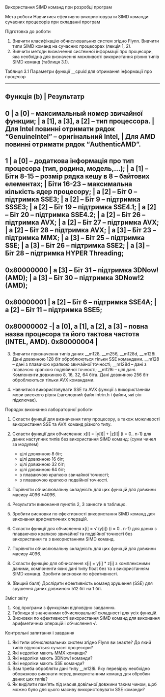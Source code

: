 ﻿Використання SIMD команд при розробці програм

Мета роботи
Навчитися ефективно використовувати SIMD команди сучасних процесорів при складанні програм

Підготовка до роботи
1. Вивчити класифікацію обчислювальних систем згідно Flynn. Вивчити типи SIMD команд на сучасних процесорах (лекція 1, 2).
2. Вивчити методи визначення системної інформації про процесори, яка необхідна для визначення можливості використання різних типів SIMD команд (таблиця 3.1).

Таблиця 3.1 Параметри функції __cpuid для отримання інформації про процесор

-------------------------------------------------------------------------------------------------------
Функція (b) | Результатр
-------------------------------------------------------------------------------------------------------
0			| a [0] – максимальный номер звичайної функции;
			| a [1], a [3], a [2] – тип процессора.
			| Для Intel повинні отримати рядок “GenuineIntel” – оригінальний Intel,
			| Для AMD повинні отримати рядок “AuthenticAMD”.
-------------------------------------------------------------------------------------------------------
1			| a [0] – додаткова інформація про тип процесора (тип, родина, модель,…);
			| a [1] – Біти 8-15 – розмір рядка кешу в 8 – байтових елементах;
			| Біти 16-23 – максимальна кількість ядер процесору;
			| a [2] – Біт 0 – підтримка SSE3;
			| a [2] – Біт 9 – підтримка SSSE3;
			| a [2] – Біт 19 – підтримка SSE4.1;
			| a [2] – Біт 20 – підтримка SSE4.2;
			| a [2] – Біт 26 – підтримка AVX;
			| a [2] – Біт 27 – підтримка AVX;
			| a [2] – Біт 28 – підтримка AVX;
			| a [3] – Біт 23 – підтримка MMX;
			| a [3] – Біт 25 – підтримка SSE;
			| a [3] – Біт 26 – підтримка SSE2;
			| a [3] – Біт 28 – підтримка HYPER Threading;
-------------------------------------------------------------------------------------------------------
0x80000000	| a [3] – Біт 31 – підтримка 3DNow! (AMD);
			| a [3] – Біт 30 – підтримка 3DNow!2 (AMD);
-------------------------------------------------------------------------------------------------------
0x80000001	| a [2] – Біт 6 – підтримка SSE4A;
			| a [2] – Біт 11 – підтримка SSE5;
-------------------------------------------------------------------------------------------------------
0x80000002 -| a [0], a [1], a [2], a [3] – повна назва процесора та його тактова частота (INTEL, AMD).
0x80000004	| 
-------------------------------------------------------------------------------------------------------

3. Вивчити призначення типів даних __m128, __m256, __m128d, __m128i.
Дані довжиною 128 біт оброблюються тільки SSE командами.
__m128 – дані з плавачою крапкою звичайної точності;
__m128d – дані з плавачою крапкою подвіййної точності;
__m128i – цілі дані. Компоненти довжиною 8, 16, 32, 64 біта.
Дані довжиною 256 біт оброблюються тільки AVX командами.

4. Навчитися використовувати SSE та AVX функції з використанням мови високого рівня (заголовний файл intrin.h і файли, які він підключає).

Порядок виконання лабораторної роботи

1. Скласти функції для визначення типу процесору, а також можливості використання SSE та AVX команд різного типу.

2. Скласти функції для обчислення: x[i] = |y[i]| + |z[i]| (i = 0.. n-1) для даних наступних типів без використання SIMD команд: (суми чичел за модулем)
	- цілі довжиною 8 біт;
	- цілі довжиною 16 біт;
	- цілі довжиною 32 біт;
	- цілі довжиною 64 біт;
	- з плаваючою крапкою звичайної точності;
	- з плаваючою крапкою подвійної точності.

3. Порівняти обчислювальну складність для цих функцій для довжини масиву 4096 *4096.

4. Результати виконання пунктів 2, 3 занести в таблицю.

5. Зробити висновки по ефективності використання SIMD команд для виконання арифметичних операцій.

6. Скласти функції для обчислення x[i] = √ (y[i]) (i = 0.. n-1) для даних з плаваючою крапкою звичайної та подвійної точності без використання та з використанням SIMD команд.

7. Порівняти обчислювальну складність для цих функцій для довжини масиву 4096.

8. Скласти функцію для обчислення x[i] = y[i] * z[i] з комплексними даними, компоненти яких дані типу float без та з використанням SIMD команд. Зробити висновки по ефективності.

9. (Вищий балл) Дослідити ефективність команд зрушення (SSE) для зрушення даних довжиною 512 біт на 1 біт.

Зміст звіту

1. Код програми з функціями відповідно завданню.
2. Таблиця зі значеннями обчислювальної складності для усіх функцій.
3. Висновки по ефективності використання SIMD команд для виконання арифметичних операцій і обчислення √.

Контрольні запитання і завдання

1. Які типи обчислювальних систем згідно Flynn ви знаєте? До який типів відносяться сучасні процесори?
2. Які недоліки мають MMX команди?
3. Які недоліки мають 3DNow! команди?
4. Які недоліки мають SSE команди?
5. Вам треба обробляти дані типу __m128i. Яку перевірку необхідно обовязково виконати перед використанням команд для обробки даних цих типів?
6. Як виділити пам'ять під масив довільної довжини таким чином, щоб можно було для цього масиву використовувати SSE команди?